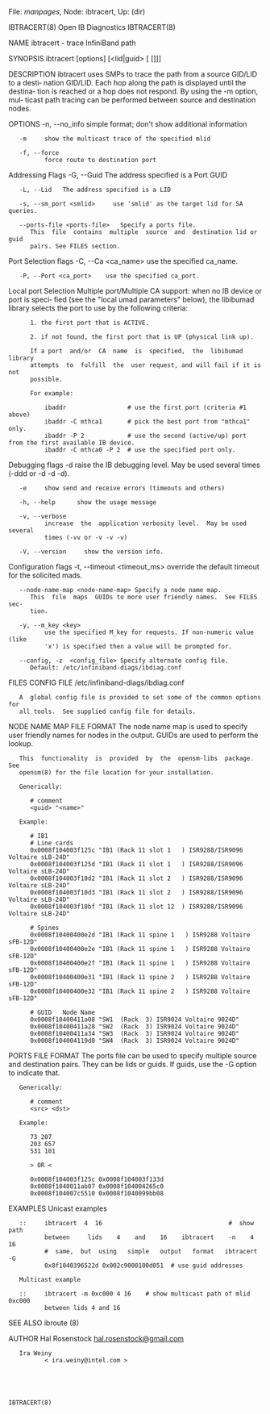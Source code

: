 File: *manpages*,  Node: ibtracert,  Up: (dir)

IBTRACERT(8)                  Open IB Diagnostics                 IBTRACERT(8)



NAME
       ibtracert - trace InfiniBand path

SYNOPSIS
       ibtracert [options] [<lid|guid> [<startlid> [<endlid>]]]

DESCRIPTION
       ibtracert uses SMPs to trace the path from a source GID/LID to a desti‐
       nation GID/LID. Each hop along the path is displayed until the destina‐
       tion is reached or a hop does not respond. By using the -m option, mul‐
       ticast path tracing can be performed  between  source  and  destination
       nodes.

OPTIONS
       -n, --no_info
              simple format; don't show additional information

       -m     show the multicast trace of the specified mlid

       -f, --force
              force route to destination port

   Addressing Flags
       -G, --Guid     The address specified is a Port GUID

       -L, --Lid   The address specified is a LID

       -s, --sm_port <smlid>     use 'smlid' as the target lid for SA queries.

       --ports-file <ports-file>   Specify a ports file.
          This  file  contains  multiple  source  and  destination lid or guid
          pairs. See FILES section.

   Port Selection flags
       -C, --Ca <ca_name>    use the specified ca_name.

       -P, --Port <ca_port>    use the specified ca_port.

   Local port Selection
       Multiple port/Multiple CA support: when no IB device or port is  speci‐
       fied  (see  the  "local  umad parameters" below), the libibumad library
       selects the port to use by the following criteria:

          1. the first port that is ACTIVE.

          2. if not found, the first port that is UP (physical link up).

          If a port  and/or  CA  name  is  specified,  the  libibumad  library
          attempts  to  fulfill  the  user request, and will fail if it is not
          possible.

          For example:

              ibaddr                 # use the first port (criteria #1 above)
              ibaddr -C mthca1       # pick the best port from "mthca1" only.
              ibaddr -P 2            # use the second (active/up) port from the first available IB device.
              ibaddr -C mthca0 -P 2  # use the specified port only.

   Debugging flags
       -d     raise the IB debugging level.  May be used several  times  (-ddd
              or -d -d -d).

       -e     show send and receive errors (timeouts and others)

       -h, --help      show the usage message

       -v, --verbose
              increase  the  application verbosity level.  May be used several
              times (-vv or -v -v -v)

       -V, --version     show the version info.

   Configuration flags
       -t,  --timeout  <timeout_ms>  override  the  default  timeout  for  the
       solicited mads.

       --node-name-map <node-name-map> Specify a node name map.
          This  file  maps  GUIDs to more user friendly names.  See FILES sec‐
          tion.

       -y, --m_key <key>
              use the specified M_key for requests. If non-numeric value (like
              'x') is specified then a value will be prompted for.

       --config, -z  <config_file> Specify alternate config file.
          Default: /etc/infiniband-diags/ibdiag.conf

FILES
   CONFIG FILE
       /etc/infiniband-diags/ibdiag.conf

       A  global config file is provided to set some of the common options for
       all tools.  See supplied config file for details.

   NODE NAME MAP FILE FORMAT
       The node name map is used to specify user friendly names for  nodes  in
       the output.  GUIDs are used to perform the lookup.

       This  functionality  is  provided  by  the  opensm-libs  package.   See
       opensm(8) for the file location for your installation.

       Generically:

          # comment
          <guid> "<name>"

       Example:

          # IB1
          # Line cards
          0x0008f104003f125c "IB1 (Rack 11 slot 1   ) ISR9288/ISR9096 Voltaire sLB-24D"
          0x0008f104003f125d "IB1 (Rack 11 slot 1   ) ISR9288/ISR9096 Voltaire sLB-24D"
          0x0008f104003f10d2 "IB1 (Rack 11 slot 2   ) ISR9288/ISR9096 Voltaire sLB-24D"
          0x0008f104003f10d3 "IB1 (Rack 11 slot 2   ) ISR9288/ISR9096 Voltaire sLB-24D"
          0x0008f104003f10bf "IB1 (Rack 11 slot 12  ) ISR9288/ISR9096 Voltaire sLB-24D"

          # Spines
          0x0008f10400400e2d "IB1 (Rack 11 spine 1   ) ISR9288 Voltaire sFB-12D"
          0x0008f10400400e2e "IB1 (Rack 11 spine 1   ) ISR9288 Voltaire sFB-12D"
          0x0008f10400400e2f "IB1 (Rack 11 spine 1   ) ISR9288 Voltaire sFB-12D"
          0x0008f10400400e31 "IB1 (Rack 11 spine 2   ) ISR9288 Voltaire sFB-12D"
          0x0008f10400400e32 "IB1 (Rack 11 spine 2   ) ISR9288 Voltaire sFB-12D"

          # GUID   Node Name
          0x0008f10400411a08 "SW1  (Rack  3) ISR9024 Voltaire 9024D"
          0x0008f10400411a28 "SW2  (Rack  3) ISR9024 Voltaire 9024D"
          0x0008f10400411a34 "SW3  (Rack  3) ISR9024 Voltaire 9024D"
          0x0008f104004119d0 "SW4  (Rack  3) ISR9024 Voltaire 9024D"

   PORTS FILE FORMAT
       The ports file can be used to specify multiple source  and  destination
       pairs.   They  can  be  lids  or guids.  If guids, use the -G option to
       indicate that.

       Generically:

          # comment
          <src> <dst>

       Example:

          73 207
          203 657
          531 101

          > OR <

          0x0008f104003f125c 0x0008f104003f133d
          0x0008f1040011ab07 0x0008f104004265c0
          0x0008f104007c5510 0x0008f1040099bb08

EXAMPLES
       Unicast examples

       ::     ibtracert  4  16                                   #  show  path
              between     lids    4    and    16    ibtracert    -n    4    16
              #  same,  but  using   simple   output   format   ibtracert   -G
              0x8f1040396522d 0x002c9000100d051  # use guid addresses

       Multicast example

       ::     ibtracert -m 0xc000 4 16    # show multicast path of mlid 0xc000
              between lids 4 and 16

SEE ALSO
       ibroute (8)

AUTHOR
       Hal Rosenstock
              <hal.rosenstock@gmail.com>

       Ira Weiny
              < ira.weiny@intel.com >




                                                                  IBTRACERT(8)
